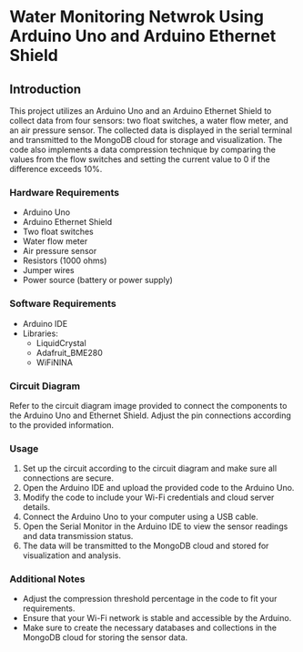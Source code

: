 # Water Monitoring Netwrok Using Arduino Uno and Arduino Ethernet Shield 
## Introduction

This project utilizes an Arduino Uno and an Arduino Ethernet Shield to collect data from four sensors: two float switches, a water flow meter, and an air pressure sensor. The collected data is displayed in the serial terminal and transmitted to the MongoDB cloud for storage and visualization. The code also implements a data compression 
technique by comparing the values from the flow switches and setting the current value to 0 if the difference exceeds 10%.

### Hardware Requirements

- Arduino Uno
- Arduino Ethernet Shield
- Two float switches
- Water flow meter
- Air pressure sensor
- Resistors (1000 ohms)
- Jumper wires
- Power source (battery or power supply)

### Software Requirements

- Arduino IDE
- Libraries:
  - LiquidCrystal
  - Adafruit_BME280
  - WiFiNINA

### Circuit Diagram

Refer to the circuit diagram image provided to connect the components to the Arduino Uno and Ethernet Shield. Adjust the pin connections according to the provided information.

### Usage

1. Set up the circuit according to the circuit diagram and make sure all connections are secure.
2. Open the Arduino IDE and upload the provided code to the Arduino Uno.
3. Modify the code to include your Wi-Fi credentials and cloud server details.
4. Connect the Arduino Uno to your computer using a USB cable.
5. Open the Serial Monitor in the Arduino IDE to view the sensor readings and data transmission status.
6. The data will be transmitted to the MongoDB cloud and stored for visualization and analysis.

### Additional Notes

- Adjust the compression threshold percentage in the code to fit your requirements.
- Ensure that your Wi-Fi network is stable and accessible by the Arduino.
- Make sure to create the necessary databases and collections in the MongoDB cloud for storing the sensor data.
